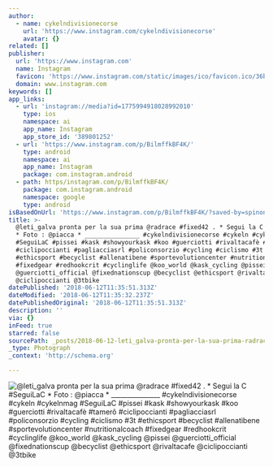 ```yaml
---
author:
  - name: cykelndivisionecorse
    url: 'https://www.instagram.com/cykelndivisionecorse'
    avatar: {}
related: []
publisher:
  url: 'https://www.instagram.com'
  name: Instagram
  favicon: 'https://www.instagram.com/static/images/ico/favicon.ico/36b3ee2d91ed.ico'
  domain: www.instagram.com
keywords: []
app_links:
  - url: 'instagram://media?id=1775994918028992010'
    type: ios
    namespace: ai
    app_name: Instagram
    app_store_id: '389801252'
  - url: 'https://www.instagram.com/p/BilmffkBF4K/'
    type: android
    namespace: ai
    app_name: Instagram
    package: com.instagram.android
  - path: https/instagram.com/p/BilmffkBF4K/
    package: com.instagram.android
    namespace: google
    type: android
isBasedOnUrl: 'https://www.instagram.com/p/BilmffkBF4K/?saved-by=spinonthese'
title: >-
  @leti_galva pronta per la sua prima @radrace #fixed42 . * Segui la C #SeguiLaC
  * Foto : @piacca * _______________ #cykelndivisionecorse #cykeln #cykelnmag
  #SeguiLaC #pissei #kask #showyourkask #koo #guerciotti #rivaltacafè #tamerô
  #ciclipoccianti #pagliacciasrl #policonsorzio #cycling #ciclismo #3t
  #ethicsport #becyclist #allenatibene #sportevolutioncenter #nutritionalcoach
  #fixedgear #redhookcrit #cyclinglife @koo_world @kask_cycling @pissei
  @guerciotti_official @fixednationscup @becyclist @ethicsport @rivaltacafe
  @ciclipoccianti @3tbike
datePublished: '2018-06-12T11:35:51.313Z'
dateModified: '2018-06-12T11:35:32.237Z'
datePublishedOriginal: '2018-06-12T11:35:51.313Z'
description: ''
via: {}
inFeed: true
starred: false
sourcePath: _posts/2018-06-12-leti_galva-pronta-per-la-sua-prima-radrace-fixed42-se.md
_type: Photograph
_context: 'http://schema.org'

---
```

![@leti_galva pronta per la sua prima @radrace #fixed42 . * Segui la C #SeguiLaC * Foto : @piacca * _______________ #cykelndivisionecorse #cykeln #cykelnmag #SeguiLaC #pissei #kask #showyourkask #koo #guerciotti #rivaltacafè #tamerô #ciclipoccianti #pagliacciasrl #policonsorzio #cycling #ciclismo #3t #ethicsport #becyclist #allenatibene #sportevolutioncenter #nutritionalcoach #fixedgear #redhookcrit #cyclinglife @koo_world @kask_cycling @pissei @guerciotti_official @fixednationscup @becyclist @ethicsport @rivaltacafe @ciclipoccianti @3tbike](https://scontent-iad3-1.cdninstagram.com/vp/762bf922eba0ac6ab2bb124860d70d6b/5BA696D2/t51.2885-15/e35/31941537_189856368305831_7531684397209092096_n.jpg)
